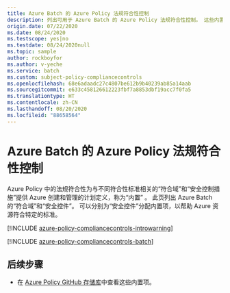 ```yaml
---
title: Azure Batch 的 Azure Policy 法规符合性控制
description: 列出可用于 Azure Batch 的 Azure Policy 法规符合性控制。 这些内置的策略定义提供了管理 Azure 资源符合性的常用方法。
origin.date: 07/22/2020
ms.date: 08/24/2020
ms.testscope: yes|no
ms.testdate: 08/24/2020null
ms.topic: sample
author: rockboyfor
ms.author: v-yeche
ms.service: batch
ms.custom: subject-policy-compliancecontrols
ms.openlocfilehash: 68e6adaadc27c4807be612b9b40239ab85a14aab
ms.sourcegitcommit: e633c458126612223fbf7a8853dbf19acc7f0fa5
ms.translationtype: HT
ms.contentlocale: zh-CN
ms.lasthandoff: 08/20/2020
ms.locfileid: "88658564"
---
```

# <a name="azure-policy-regulatory-compliance-controls-for-azure-batch"></a>Azure Batch 的 Azure Policy 法规符合性控制

<!--Not Available on [Regulatory Compliance in Azure Policy](../governance/policy/concepts/regulatory-compliance.md)-->

Azure Policy 中的法规符合性为与不同符合性标准相关的“符合域”和“安全控制措施”提供 Azure 创建和管理的计划定义，称为“内置” 。 此页列出 Azure Batch 的“符合域”和“安全控件”。 可以分别为“安全控件”分配内置项，以帮助 Azure 资源符合特定的标准。

[!INCLUDE [azure-policy-compliancecontrols-introwarning](../../includes/policy/standards/intro-warning.md)]

[!INCLUDE [azure-policy-compliancecontrols-batch](../../includes/policy/standards/byrp/microsoft.batch.md)]

## <a name="next-steps"></a>后续步骤

<!--Not Available on [Azure Policy Regulatory Compliance](../governance/policy/concepts/regulatory-compliance.md)-->

- 在 [Azure Policy GitHub 存储库](https://github.com/Azure/azure-policy)中查看这些内置项。

<!-- Update_Description: new article about security controls policy -->
<!--NEW.date: 08/24/2020-->
